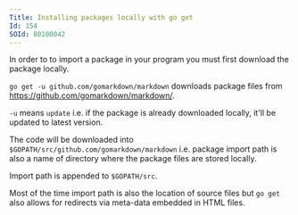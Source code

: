 ```yaml
---
Title: Installing packages locally with go get
Id: 154
SOId: 80100042
---
```


In order to to import a package in your program you must first download the package locally.

`go get -u github.com/gomarkdown/markdown` downloads package files from https://github.com/gomarkdown/markdown/.

`-u` means `update` i.e. if the package is already downloaded locally, it'll be updated to latest version.

The code will be downloaded into `$GOPATH/src/github.com/gomarkdown/markdown` i.e. package import path is also a name of directory where the package files are stored locally.

Import path is appended to `$GOPATH/src`.

Most of the time import path is also the location of source files but `go get` also allows for redirects via meta-data embedded in HTML files.
